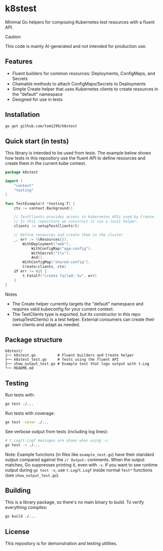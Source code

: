 # k8stest

Minimal Go helpers for composing Kubernetes test resources with a fluent API.

> [!CAUTION]
> This code is mainly AI-generated and not intended for production use.


## Features

- Fluent builders for common resources: Deployments, ConfigMaps, and Secrets
- Chainable methods to attach ConfigMaps/Secrets to Deployments
- Simple Create helper that uses Kubernetes clients to create resources in the "default" namespace
- Designed for use in tests

## Installation

```bash
go get github.com/tom1299/k8stest
```

## Quick start (in tests)

This library is intended to be used from tests. The example below shows how tests in this repository use the fluent API to define resources and create them in the current kube context.

```go
package k8stest

import (
    "context"
    "testing"
)

func TestExample(t *testing.T) {
    ctx := context.Background()

    // TestClients provides access to Kubernetes APIs used by Create.
    // In this repository we construct it via a local helper.
    clients := setupTestClients(t)

    // Define resources and create them in the cluster
    _, err := (&Resources{}).
        WithDeployment("web").
            WithConfigMap("app-config").
            WithSecret("tls").
            And().
        WithConfigMap("shared-config").
        Create(clients, ctx)
    if err != nil {
        t.Fatalf("create failed: %v", err)
    }
}
```

Notes
- The Create helper currently targets the "default" namespace and requires valid kubeconfig for your current context.
- The TestClients type is exported, but its constructor in this repo (setupTestClients) is a test helper. External consumers can create their own clients and adapt as needed.

## Package structure

```
k8stest/
├── k8stest.go          # Fluent builders and Create helper
├── k8stest_test.go     # Tests using the fluent API
├── show_output_test.go # Example test that logs output with t.Log
└── README.md
```

## Testing

Run tests with:

```bash
go test ./...
```

Run tests with coverage:

```bash
go test -cover ./...
```

See verbose output from tests (including log lines):

```bash
# t.Log/t.Logf messages are shown when using -v
go test -v ./...
```

Note: Example functions (in files like `example_test.go`) have their standard output compared against the `// Output:` comments. When the output matches, Go suppresses printing it, even with `-v`. If you want to see runtime output during `go test -v`, use `t.Log`/`t.Logf` inside normal `Test*` functions (see `show_output_test.go`).

## Building

This is a library package, so there's no main binary to build. To verify everything compiles:

```bash
go build ./...
```

## License

This repository is for demonstration and testing utilities.
